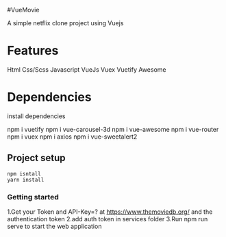 #VueMovie

A simple netflix clone project using Vuejs

# Features

Html
Css/Scss
Javascript
VueJs
Vuex
Vuetify
Awesome

# Dependencies

install dependencies

npm i vuetify
npm i vue-carousel-3d
npm i vue-awesome
npm i vue-router
npm i vuex
npm i axios
npm i vue-sweetalert2

## Project setup

```
npm isntall
yarn install
```

### Getting started

1.Get your Token and API-Key=? at https://www.themoviedb.org/
and the authentication token
2.add auth token in services folder
3.Run npm run serve to start the web application
